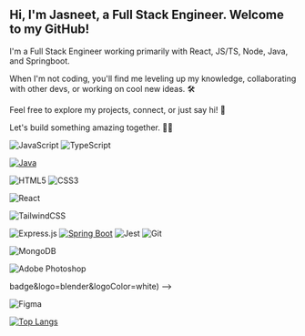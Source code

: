 ## Hi, I'm Jasneet, a Full Stack Engineer. Welcome to my GitHub!


I'm a Full Stack Engineer working primarily with React, JS/TS, Node, Java, and Springboot.

When I'm not coding, you'll find me leveling up my knowledge, collaborating with other devs, or working on cool new ideas. 🛠️

Feel free to explore my projects, connect, or just say hi! 👋

Let's build something amazing together. 👨‍💻



![JavaScript](https://img.shields.io/badge/javascript-%23323330.svg?style=for-the-badge&logo=javascript&logoColor=%23F7DF1E)
![TypeScript](https://img.shields.io/badge/typescript-%23007ACC.svg?style=for-the-badge&logo=typescript&logoColor=white)
<!---![Python](https://img.shields.io/badge/python-3670A0?style=for-the-badge&logo=python&logoColor=ffdd54) -->
[![Java](https://img.shields.io/badge/Java-%23ED8B00.svg?logo=openjdk&logoColor=white)](#)

![HTML5](https://img.shields.io/badge/html5-%23E34F26.svg?style=for-the-badge&logo=html5&logoColor=white)
![CSS3](https://img.shields.io/badge/css3-%231572B6.svg?style=for-the-badge&logo=css3&logoColor=white)

![React](https://img.shields.io/badge/react-%2320232a.svg?style=for-the-badge&logo=react&logoColor=%2361DAFB)
<!--![Next JS](https://img.shields.io/badge/Next-black?style=for-the-badge&logo=next.js&logoColor=white) -->
![TailwindCSS](https://img.shields.io/badge/tailwindcss-%2338B2AC.svg?style=for-the-badge&logo=tailwind-css&logoColor=white)
<!--![Threejs](https://img.shields.io/badge/threejs-black?style=for-the-badge&logo=three.js&logoColor=white)-->
<!--![WebGL](https://img.shields.io/badge/WebGL-990000?logo=webgl&logoColor=white&style=for-the-badge)-->
![Express.js](https://img.shields.io/badge/express.js-%23404d59.svg?style=for-the-badge&logo=express&logoColor=%2361DAFB)
[![Spring Boot](https://img.shields.io/badge/Spring%20Boot-6DB33F?logo=springboot&logoColor=fff)](#)
![Jest](https://img.shields.io/badge/Jest-C21325?style=for-the-badge&logo=jest&logoColor=white)
![Git](https://img.shields.io/badge/git-%23F05033.svg?style=for-the-badge&logo=git&logoColor=white)


<!--![Postgres](https://img.shields.io/badge/postgres-%23316192.svg?style=for-the-badge&logo=postgresql&logoColor=white)-->
![MongoDB](https://img.shields.io/badge/MongoDB-%234ea94b.svg?style=for-the-badge&logo=mongodb&logoColor=white)

![Adobe Photoshop](https://img.shields.io/badge/adobe%20photoshop-%2331A8FF.svg?style=for-the-badge&logo=adobe%20photoshop&logoColor=white)
<!--![Adobe Lightroom](https://img.shields.io/badge/Adobe%20Lightroom-31A8FF.svg?style=for-the-badge&logo=Adobe%20Lightroom&logoColor=white)-->
<!--![Blender](https://img.shields.io/badge/blender-%23F5792A.svg?style=for-the--->badge&logo=blender&logoColor=white) -->
![Figma](https://img.shields.io/badge/figma-%23F24E1E.svg?style=for-the-badge&logo=figma&logoColor=white)

[![Top Langs](https://github-readme-stats.vercel.app/api/top-langs/?username=jasneetcodes&layout=compact)](https://github.com/jasneetcodes/github-readme-stats)


